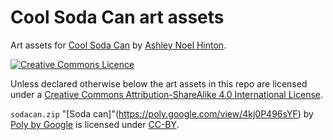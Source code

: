 # Cool Soda Can art assets

Art assets for [Cool Soda Can](https://github.com/anhinton/CoolSodaCan)
by [Ashley Noel Hinton](https://canadia.co.nz/).

[![Creative Commons Licence](https://i.creativecommons.org/l/by-sa/4.0/88x31.png)](http://creativecommons.org/licenses/by-sa/4.0/)

Unless declared otherwise below the art assets in this repo
are licensed under a 
[Creative Commons Attribution-ShareAlike 4.0 International License](http://creativecommons.org/licenses/by-sa/4.0/).

`sodacan.zip` "[Soda can]"(https://poly.google.com/view/4kj0P496sYF)
by [Poly by Google](https://poly.google.com/user/4aEd8rQgKu2) is
licensed under
[CC-BY](https://creativecommons.org/licenses/by/3.0/legalcode).
